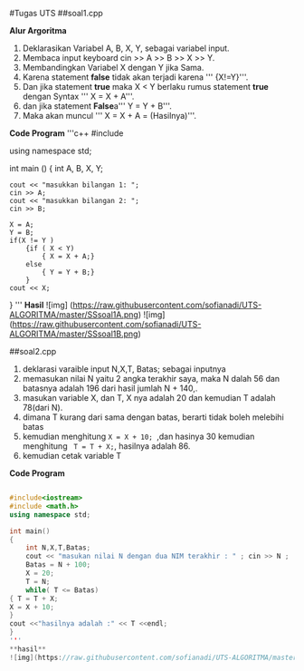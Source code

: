 #Tugas UTS
##soal1.cpp

**Alur Argoritma** 
1. Deklarasikan Variabel A, B, X, Y, sebagai variabel input.
2. Membaca input keyboard cin >> A >> B >> X >> Y.
3. Membandingkan Variabel X dengan Y jika Sama.
4. Karena statement **false** tidak akan terjadi karena ''' {X!=Y}'''.
5. Dan jika statement **true** maka X < Y berlaku rumus statement **true** dengan Syntax ''' X = X + A'''.
6. dan jika statement **False**a''' Y = Y + B'''.
7. Maka akan muncul ''' X = X + A = (Hasilnya)'''.

**Code Program**
'''c++
#include <iostream>

using namespace std;

int main ()
{
    int A, B, X, Y;

    cout << "masukkan bilangan 1: ";
    cin >> A;
    cout << "masukkan bilangan 2: ";
    cin >> B;

    X = A;
    Y = B;
    if(X != Y )
        {if ( X < Y)
            { X = X + A;}
        else
            { Y = Y + B;}
        }
    cout << X;
}
'''
**Hasil**
![img] (https://raw.githubusercontent.com/sofianadi/UTS-ALGORITMA/master/SSsoal1A.png)
![img] (https://raw.githubusercontent.com/sofianadi/UTS-ALGORITMA/master/SSsoal1B.png)

##soal2.cpp
1. deklarasi varaible input N,X,T, Batas;
sebagai inputnya
2. memasukan nilai N yaitu 2 angka terakhir saya, maka N dalah 56
dan batasnya adalah 196 dari hasil jumlah N + 140,.
3. masukan variable X, dan T, X nya adalah 20 dan kemudian T adalah 78(dari N).
4. dimana T kurang dari sama dengan batas, berarti tidak boleh melebihi batas 
5. kemudian menghitung ```X = X + 10;
```,dan hasinya 30 kemudian menghitung ```
T = T + X;```,
hasilnya adalah 86.
6. kemudian cetak variable T 

**Code Program**

```c++

#include<iostream>
#include <math.h>
using namespace std;

int main()
{
    int N,X,T,Batas;
    cout << "masukan nilai N dengan dua NIM terakhir : " ; cin >> N ;
    Batas = N + 100;
    X = 20;
    T = N;
    while( T <= Batas)
{ T = T + X;
X = X + 10;
}
cout <<"hasilnya adalah :" << T <<endl;
}
'''
**hasil**
![img](https://raw.githubusercontent.com/sofianadi/UTS-ALGORITMA/master/SSsoal2.png)